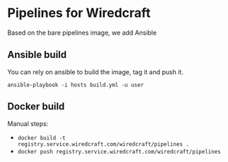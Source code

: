 # Pipelines for Wiredcraft

Based on the bare pipelines image, we add Ansible

## Ansible build

You can rely on ansible to build the image, tag it and push it.

```
ansible-playbook -i hosts build.yml -u user
```

## Docker build

Manual steps:

- `docker build -t registry.service.wiredcraft.com/wiredcraft/pipelines .`
- `docker push registry.service.wiredcraft.com/wiredcraft/pipelines`